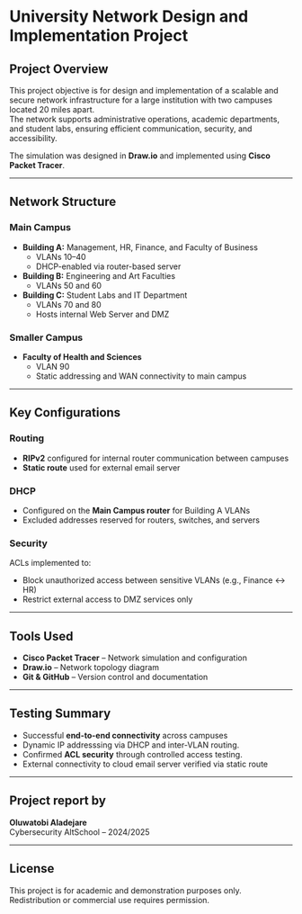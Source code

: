 # University Network Design and Implementation Project

## Project Overview
This project objective is for design and implementation of a scalable and secure network infrastructure for a large institution with two campuses located 20 miles apart.  
The network supports administrative operations, academic departments, and student labs, ensuring efficient communication, security, and accessibility.

The simulation was designed in **Draw.io** and implemented using **Cisco Packet Tracer**.

---

## Network Structure
### **Main Campus**
- **Building A:** Management, HR, Finance, and Faculty of Business  
  - VLANs 10–40  
  - DHCP-enabled via router-based server
- **Building B:** Engineering and Art Faculties  
  - VLANs 50 and 60  
- **Building C:** Student Labs and IT Department  
  - VLANs 70 and 80  
  - Hosts internal Web Server and DMZ

### **Smaller Campus**
- **Faculty of Health and Sciences**  
  - VLAN 90  
  - Static addressing and WAN connectivity to main campus

---

## Key Configurations
### **Routing**
- **RIPv2** configured for internal router communication between campuses  
- **Static route** used for external email server 

### **DHCP**
- Configured on the **Main Campus router** for Building A VLANs  
- Excluded addresses reserved for routers, switches, and servers

### **Security** 
ACLs implemented to:
  - Block unauthorized access between sensitive VLANs (e.g., Finance ↔ HR)
  - Restrict external access to DMZ services only

---

## Tools Used
- **Cisco Packet Tracer** – Network simulation and configuration  
- **Draw.io** – Network topology diagram  
- **Git & GitHub** – Version control and documentation  
 

---

## Testing Summary
- Successful **end-to-end connectivity** across campuses  
- Dynamic IP addresssing via DHCP and inter-VLAN routing.  
- Confirmed **ACL security** through controlled access testing. 
- External connectivity to cloud email server verified via static route

---

## Project report by
**Oluwatobi Aladejare**  
Cybersecurity 
AltSchool – 2024/2025  

---

## License
This project is for academic and demonstration purposes only. Redistribution or commercial use requires permission.

